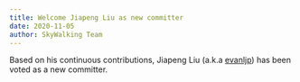 ```yaml
---
title: Welcome Jiapeng Liu as new committer
date: 2020-11-05
author: SkyWalking Team
---
```


Based on his continuous contributions, Jiapeng Liu (a.k.a [evanljp](https://github.com/evanljp)) has been voted as a new committer.